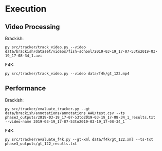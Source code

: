# Execution

## Video Processing
Brackish:
```
py src/tracker/track_video.py --video data/brackish/dataset/videos/fish-school/2019-03-19_17-07-53to2019-03-19_17-08-34_1.avi        
```

F4K:
```
py src/tracker/track_video.py --video data/f4k/gt_122.mp4
```

## Performance
Brackish:
```
py src/tracker/evaluate_tracker.py --gt data/brackish/annotations/annotations_AAU/test.csv --ts phase3_outputs/2019-03-19_17-07-53to2019-03-19_17-08-34_1_results.txt --video-name 2019-03-19_17-07-53to2019-03-19_17-08-34_1
```

F4K:
```
py src/tracker/evaluate_f4k.py --gt-xml data/f4k/gt_122.xml --ts-txt phase3_outputs/gt_122_results.txt
```